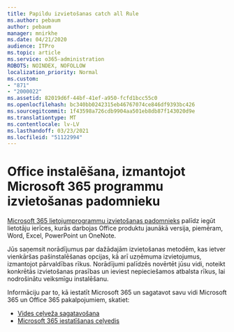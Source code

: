 ```yaml
---
title: Papildu izvietošanas catch all Rule
ms.author: pebaum
author: pebaum
manager: mnirkhe
ms.date: 04/21/2020
audience: ITPro
ms.topic: article
ms.service: o365-administration
ROBOTS: NOINDEX, NOFOLLOW
localization_priority: Normal
ms.custom:
- "871"
- "2000022"
ms.assetid: 82019d6f-44bf-41ef-a950-fcfd1bcc55c0
ms.openlocfilehash: bc340bb0242315eb46767074ce846df9393bc426
ms.sourcegitcommit: 1f43598a726cdb9904aa501eb8db87f143020d9e
ms.translationtype: MT
ms.contentlocale: lv-LV
ms.lasthandoff: 03/23/2021
ms.locfileid: "51122994"
---
```

# <a name="install-office-with-the-microsoft-365-apps-deployment-advisor"></a>Office instalēšana, izmantojot Microsoft 365 programmu izvietošanas padomnieku

[Microsoft 365 lietojumprogrammu izvietošanas padomnieks](https://go.microsoft.com/fwlink/?linkid=2145748) palīdz iegūt lietotāju ierīces, kurās darbojas Office produktu jaunākā versija, piemēram, Word, Excel, PowerPoint un OneNote.
  
Jūs saņemsit norādījumus par dažādajām izvietošanas metodēm, kas ietver vienkāršas pašinstalēšanas opcijas, kā arī uzņēmuma izvietojumus, izmantojot pārvaldības rīkus. Norādījumi palīdzēs novērtēt jūsu vidi, noteikt konkrētās izvietošanas prasības un ieviest nepieciešamos atbalsta rīkus, lai nodrošinātu veiksmīgu instalēšanu.
  
Informāciju par to, kā iestatīt Microsoft 365 un sagatavot savu vidi Microsoft 365 un Office 365 pakalpojumiem, skatiet:

- [Vides ceļveža sagatavošana](https://go.microsoft.com/fwlink/?linkid=2005213)
- [Microsoft 365 iestatīšanas ceļvedis](https://go.microsoft.com/fwlink/?linkid=2072646)
